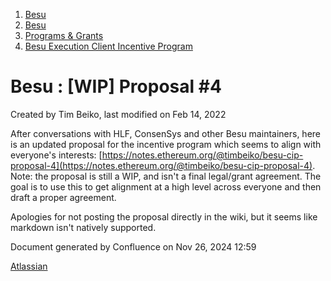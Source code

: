 1. [Besu](index.html)
2. [Besu](Besu_22151173.html)
3. [Programs &amp; Grants](22155199.html)
4. [Besu Execution Client Incentive Program](Besu-Execution-Client-Incentive-Program_22155201.html)

# Besu : \[WIP] Proposal #4

Created by Tim Beiko, last modified on Feb 14, 2022

After conversations with HLF, ConsenSys and other Besu maintainers, here is an updated proposal for the incentive program which seems to align with everyone's interests: [https://notes.ethereum.org/@timbeiko/besu-cip-proposal-4](https://notes.ethereum.org/@timbeiko/besu-cip-proposal-4). Note: the proposal is still a WIP, and isn't a final legal/grant agreement. The goal is to use this to get alignment at a high level across everyone and then draft a proper agreement. 

Apologies for not posting the proposal directly in the wiki, but it seems like markdown isn't natively supported. 

Document generated by Confluence on Nov 26, 2024 12:59

[Atlassian](http://www.atlassian.com/)
